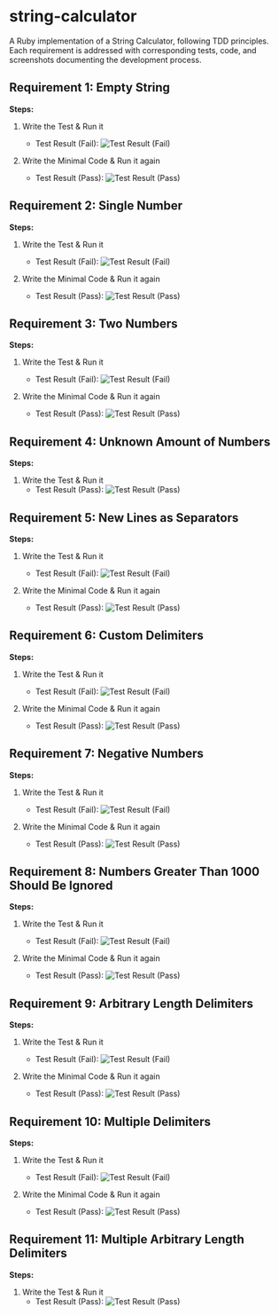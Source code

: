 # string-calculator
A Ruby implementation of a String Calculator, following TDD principles. Each requirement is addressed with corresponding tests, code, and screenshots documenting the development process.


## Requirement 1: Empty String

**Steps:**

1.  Write the Test & Run it
    * Test Result (Fail):
        ![Test Result (Fail)](screenshots/test_empty_string/failed.png)
        
2.  Write the Minimal Code & Run it again
    * Test Result (Pass):
        ![Test Result (Pass)](screenshots/test_empty_string/passed.png)

        
## Requirement 2: Single Number

**Steps:**

1.  Write the Test & Run it
    * Test Result (Fail):
        ![Test Result (Fail)](screenshots/test_single_number/failed.png)
        
2.  Write the Minimal Code & Run it again
    * Test Result (Pass):
        ![Test Result (Pass)](screenshots/test_single_number/passed.png)
        
        
## Requirement 3: Two Numbers

**Steps:**

1.  Write the Test & Run it
    * Test Result (Fail):
        ![Test Result (Fail)](screenshots/test_two_numbers/failed.png)
        
2.  Write the Minimal Code & Run it again
    * Test Result (Pass):
        ![Test Result (Pass)](screenshots/test_two_numbers/passed.png)


## Requirement 4: Unknown Amount of Numbers

**Steps:**

1.  Write the Test & Run it
    * Test Result (Pass):
        ![Test Result (Pass)](screenshots/test_unknown_amount_of_numbers/passed.png)
        
        
## Requirement 5: New Lines as Separators

**Steps:**

1.  Write the Test & Run it
    * Test Result (Fail):
        ![Test Result (Fail)](screenshots/test_new_lines_seperator/failed.png)
        
2.  Write the Minimal Code & Run it again
    * Test Result (Pass):
        ![Test Result (Pass)](screenshots/test_new_lines_seperator/passed.png)

      
## Requirement 6: Custom Delimiters

**Steps:**

1.  Write the Test & Run it
    * Test Result (Fail):
        ![Test Result (Fail)](screenshots/test_custom_delimiters/failed.png)
        
2.  Write the Minimal Code & Run it again
    * Test Result (Pass):
        ![Test Result (Pass)](screenshots/test_custom_delimiters/passed.png)


## Requirement 7: Negative Numbers

**Steps:**

1.  Write the Test & Run it
    * Test Result (Fail):
        ![Test Result (Fail)](screenshots/test_negative_numbers/failed.png)
        
2.  Write the Minimal Code & Run it again
    * Test Result (Pass):
        ![Test Result (Pass)](screenshots/test_negative_numbers/passed.png)


## Requirement 8: Numbers Greater Than 1000 Should Be Ignored

**Steps:**

1.  Write the Test & Run it
    * Test Result (Fail):
        ![Test Result (Fail)](screenshots/test_ignore_gt_1000/failed.png)
        
2.  Write the Minimal Code & Run it again
    * Test Result (Pass):
        ![Test Result (Pass)](screenshots/test_ignore_gt_1000/passed.png)


## Requirement 9: Arbitrary Length Delimiters

**Steps:**

1.  Write the Test & Run it
    * Test Result (Fail):
        ![Test Result (Fail)](screenshots/test_arbitrary_length_delimiters/failed.png)
        
2.  Write the Minimal Code & Run it again
    * Test Result (Pass):
        ![Test Result (Pass)](screenshots/test_arbitrary_length_delimiters/passed.png)


## Requirement 10: Multiple Delimiters

**Steps:**

1.  Write the Test & Run it
    * Test Result (Fail):
        ![Test Result (Fail)](screenshots/test_multiple_delimiters/failed.png)
        
2.  Write the Minimal Code & Run it again
    * Test Result (Pass):
        ![Test Result (Pass)](screenshots/test_multiple_delimiters/passed.png)


## Requirement 11: Multiple Arbitrary Length Delimiters

**Steps:**

1.  Write the Test & Run it
    * Test Result (Pass):
        ![Test Result (Pass)](screenshots/test_multiple_arbitrary_length_delimiters/passed.png)